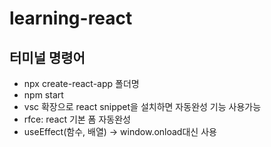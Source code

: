 # learning-react
## 터미널 명령어
- npx create-react-app 폴더명
- npm start
- vsc 확장으로 react snippet을 설치하면 자동완성 기능 사용가능
- rfce: react 기본 폼 자동완성
- useEffect(함수, 배열) -> window.onload대신 사용